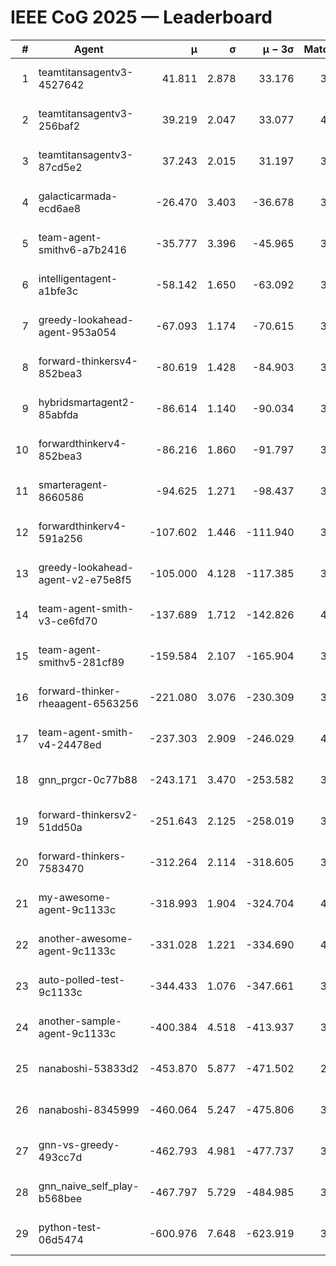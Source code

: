 # IEEE CoG 2025 — Leaderboard

| # | Agent | μ | σ | μ − 3σ | Matches | Updated |
|---:|---|---:|---:|---:|---:|---|
| 1 | teamtitansagentv3-4527642 | 41.811 | 2.878 | 33.176 | 3900 | 2025-08-18 17:46 |
| 2 | teamtitansagentv3-256baf2 | 39.219 | 2.047 | 33.077 | 4032 | 2025-08-18 17:46 |
| 3 | teamtitansagentv3-87cd5e2 | 37.243 | 2.015 | 31.197 | 3672 | 2025-08-18 17:46 |
| 4 | galacticarmada-ecd6ae8 | -26.470 | 3.403 | -36.678 | 3980 | 2025-08-18 17:46 |
| 5 | team-agent-smithv6-a7b2416 | -35.777 | 3.396 | -45.965 | 3900 | 2025-08-18 17:46 |
| 6 | intelligentagent-a1bfe3c | -58.142 | 1.650 | -63.092 | 3030 | 2025-08-18 17:46 |
| 7 | greedy-lookahead-agent-953a054 | -67.093 | 1.174 | -70.615 | 3696 | 2025-08-18 17:46 |
| 8 | forward-thinkersv4-852bea3 | -80.619 | 1.428 | -84.903 | 3065 | 2025-08-18 17:46 |
| 9 | hybridsmartagent2-85abfda | -86.614 | 1.140 | -90.034 | 3701 | 2025-08-18 17:46 |
| 10 | forwardthinkerv4-852bea3 | -86.216 | 1.860 | -91.797 | 3160 | 2025-08-18 17:46 |
| 11 | smarteragent-8660586 | -94.625 | 1.271 | -98.437 | 3361 | 2025-08-18 17:46 |
| 12 | forwardthinkerv4-591a256 | -107.602 | 1.446 | -111.940 | 3489 | 2025-08-18 17:46 |
| 13 | greedy-lookahead-agent-v2-e75e8f5 | -105.000 | 4.128 | -117.385 | 3876 | 2025-08-18 17:46 |
| 14 | team-agent-smith-v3-ce6fd70 | -137.689 | 1.712 | -142.826 | 4212 | 2025-08-18 17:46 |
| 15 | team-agent-smithv5-281cf89 | -159.584 | 2.107 | -165.904 | 3960 | 2025-08-18 17:46 |
| 16 | forward-thinker-rheaagent-6563256 | -221.080 | 3.076 | -230.309 | 3704 | 2025-08-18 17:46 |
| 17 | team-agent-smith-v4-24478ed | -237.303 | 2.909 | -246.029 | 4152 | 2025-08-18 17:46 |
| 18 | gnn_prgcr-0c77b88 | -243.171 | 3.470 | -253.582 | 3710 | 2025-08-18 17:46 |
| 19 | forward-thinkersv2-51dd50a | -251.643 | 2.125 | -258.019 | 3904 | 2025-08-18 17:46 |
| 20 | forward-thinkers-7583470 | -312.264 | 2.114 | -318.605 | 3460 | 2025-08-18 17:46 |
| 21 | my-awesome-agent-9c1133c | -318.993 | 1.904 | -324.704 | 4140 | 2025-08-18 17:46 |
| 22 | another-awesome-agent-9c1133c | -331.028 | 1.221 | -334.690 | 4200 | 2025-08-18 17:46 |
| 23 | auto-polled-test-9c1133c | -344.433 | 1.076 | -347.661 | 3260 | 2025-08-18 17:46 |
| 24 | another-sample-agent-9c1133c | -400.384 | 4.518 | -413.937 | 3680 | 2025-08-18 17:46 |
| 25 | nanaboshi-53833d2 | -453.870 | 5.877 | -471.502 | 2920 | 2025-08-18 17:46 |
| 26 | nanaboshi-8345999 | -460.064 | 5.247 | -475.806 | 3300 | 2025-08-18 17:46 |
| 27 | gnn-vs-greedy-493cc7d | -462.793 | 4.981 | -477.737 | 3140 | 2025-08-18 17:46 |
| 28 | gnn_naive_self_play-b568bee | -467.797 | 5.729 | -484.985 | 3320 | 2025-08-18 17:46 |
| 29 | python-test-06d5474 | -600.976 | 7.648 | -623.919 | 3110 | 2025-08-18 17:46 |
